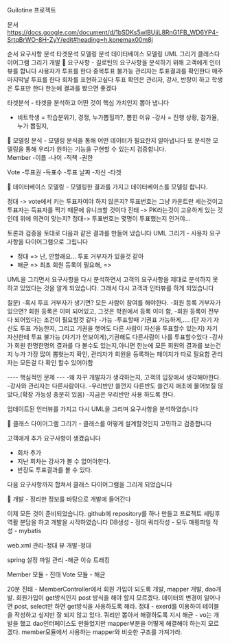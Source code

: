 Guilotine 프로젝트

문서 https://docs.google.com/document/d/1bSDKs5wlBUjiL8RnG1FB_WD6YP4-SrtqBrWO-8H-ZyY/edit#heading=h.konemax00m8j

순서
요구사항 분석
타겟분석
모델링 분석
데이터베이스 모델링
UML 그리기
클래스다이어그램 그리기
개발

요구사항 - 길로틴의 요구사항을 분석하기 위해 고객에게 인터뷰를 합니다
사용자가 투표를 한다
중복투표 불가능
관리자는 투표결과를 확인한다
매주 마지막날 투표를 한다
회차를 표현하고싶다
투표 확인은 관리자, 강사, 반장이 하고 학생은 투표만 한다
한눈에 결과를 봤으면 좋겠다



타겟분석 - 타겟을 분석하고 어떤 것이 핵심 가치인지 뽑아 냅니다
- 비트학생 = 학습분위기, 경쟁, 누가뽑힐까?, 뽑힌 이유
-강사 = 진행 상황,  참가율, 누가 뽑힐지,



모델링 분석 - 모델링 분석을 통해 어떤 데이터가 필요한지 알아냅니다 또 분석한 모델링을 통해 우리가 원하는 기능을 구현할 수 있는지 검증합니다.	
Member
-이름
-나이
-직책
-권한

Vote
-투표권
-득표수
-투표 날짜
-자신
-타겟



데이터베이스 모델링 - 모델링한 결과를 가지고 데이터베이스를 모델링 합니다.



정대 -> vote에서 키는 투표자여야 하지 않은지? 투표번호는 그냥 카운트만 세는것이고 투표자는 득표자를 찍기 때문에 유니크할 것이다
진태 -> PK라는것이 고유하게 있는 것인데 위에 의견이 맞는지?
정대-> 투표번호는 몇명이 투표했는지 인거야…

토론과 검증을 토대로 다음과 같은 결과를 만들어 냈습니다
UML 그리기 - 사용자 요구사항을 다이어그램으로 그립니다

- 정대 => 난, 안할래요… 투표 거부자가 있을것 같아
- 해균 => 최초 회원 등록이 필요해, => 

UML을 그리면서 요구사항을 다시 분석하면서 고객의 요구사항을 제대로 분석하지 못하고 있었다는 것을 알게 되었습니다. 그래서 다시 고객과 인터뷰를 하게 되었습니다
 
 질문)
-혹시 투표 거부자가 생기면?
 모든 사람이 참여를 해야한다.
-회원 등록 거부자가 있으면?
 회원 등록은 이미 되어있고, 그것은 학원에서 등록 이미 함,
-회원 등록이 전부다 되어있다는 조건이 필요할것 같다
 -가능
-투표할때 기권표 가능하게,.... (단 자기 자신도 투표 가능한지, 그리고 기권을 햇어도 다른 사람이 자신을 투표할수 있는지)
 자기 자신한테 투표 불가능 (자기가 안보이게),기권해도 다른사람이 나를 투표할수있다
-강사가 회원 한명한명의 결과를 다 볼수도 있는지,아니면 한눈에 모든 회원의 결과를 보는건지
 누가 가장 많이 뽑혓는지 확인, 
 관리자가 회원을 등록하는 페이지가 따로 필요함
 관리자는 모든걸 다 확인 할수 있어야함

---- 핵심적인 문제 ---
 -왜 자꾸 개발자가 생각하는지, 고객의 입장에서 생각해야한다.
 -강사와 관리자는 다른사람이다.
 -우리반만 쓸껀지 다른반도 쓸건지 애초에 물어보질 않았다,(확장 가능성 충분히 있음)
 -지금은 우리반만 사용 하도록 한다.
 
업데이트된 인터뷰를 가지고 다시 UML을 그리며 요구사항을 분석하였습니다





클래스 다이어그램 그리기 - 클래스를 어떻게 설계할것인지 고민하고 검증합니다

고객에게 추가 요구사항이 생겼습니다
 - 회차 추가 
 - 지난 회차는 강사가 볼 수 없어야한다.
 -  반장도 투표결과를 볼 수 있다.	

다음 요구사항까지 합쳐서 클래스 다이어그램을 그리게 되었습니다




개발 - 정리한 정보를 바탕으로 개발에 들어간다

이제 모든 것이 준비되었습니다. github에 repository를 하나 만들고 프로젝트 세팅후 역활 분담을 하고 개발을 시작하였습니다
DB생성 - 정대
쿼리작성 - 모두
매핑파일 작성 - mybatis

web.xml 관리-정대
뷰 개발-정대


spring 설정 파일 관리 -해균
이슈 트래킹

Member 모듈 - 진태
Vote 모듈 - 해균


20분 
진태 - MemberController에서 회원 가입이 되도록 개발, mapper 개발, dao개발. 회원가입이 get방식인지 post 방식을 해야 할지 모르겠다. 데이터의 변경이 일어나면 post, select만 하면 get방식을 사용하도록 해라.
정대 - exerd를 이용하여 테이블을 작성하고 싶지만 잘 되지 않고 있다. 쿼리만 뽑아서 해결하도록 지시
해균 - vo는 개발을 했고 dao인터페이스도 만들었지만 mapper부분을 어떻게 해결해야 하는지 모르겠다. member모듈에서 사용하는 mapper와 비슷한 구조를 가져가라.
